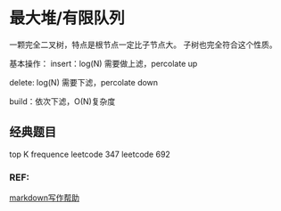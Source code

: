 # 最大堆/有限队列

一颗完全二叉树，特点是根节点一定比子节点大。
子树也完全符合这个性质。

基本操作：
insert：log(N) 需要做上滤，percolate up

delete: log(N) 需要下滤，percolate down

build：依次下滤，O(N)复杂度

## 经典题目

top K frequence
leetcode 347
leetcode 692




### REF:
[markdown写作帮助](https://zhuanlan.zhihu.com/p/56699805)